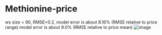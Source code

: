 # Methionine-price
ws size = 90, 
RMSE=0.2, 
model error is about 8.16% (RMSE relative to price range)
model error is about 9.0% (RMSE relative to price mean)
![image](https://github.com/user-attachments/assets/d9cfd533-9c70-4dcc-9681-711afd64c352)
